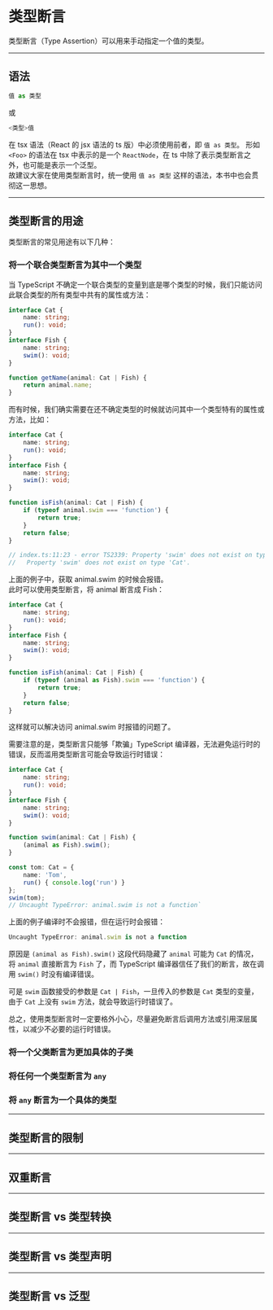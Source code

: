 # 类型断言
类型断言（Type Assertion）可以用来手动指定一个值的类型。

---

## 语法
```ts
值 as 类型
```
或
```ts
<类型>值
```
在 tsx 语法（React 的 jsx 语法的 ts 版）中必须使用前者，即 `值 as 类型`。 
形如 `<Foo>` 的语法在 tsx 中表示的是一个 `ReactNode`，在 ts 中除了表示类型断言之外，也可能是表示一个泛型。  
故建议大家在使用类型断言时，统一使用 `值 as 类型` 这样的语法，本书中也会贯彻这一思想。  

---

## 类型断言的用途
类型断言的常见用途有以下几种：

### 将一个联合类型断言为其中一个类型
当 TypeScript 不确定一个联合类型的变量到底是哪个类型的时候，我们只能访问此联合类型的所有类型中共有的属性或方法：
```ts
interface Cat {
    name: string;
    run(): void;
}
interface Fish {
    name: string;
    swim(): void;
}

function getName(animal: Cat | Fish) {
    return animal.name;
}
```
而有时候，我们确实需要在还不确定类型的时候就访问其中一个类型特有的属性或方法，比如：
```ts
interface Cat {
    name: string;
    run(): void;
}
interface Fish {
    name: string;
    swim(): void;
}

function isFish(animal: Cat | Fish) {
    if (typeof animal.swim === 'function') {
        return true;
    }
    return false;
}

// index.ts:11:23 - error TS2339: Property 'swim' does not exist on type 'Cat | Fish'.
//   Property 'swim' does not exist on type 'Cat'.
```
上面的例子中，获取 animal.swim 的时候会报错。  
此时可以使用类型断言，将 animal 断言成 Fish：
```ts
interface Cat {
    name: string;
    run(): void;
}
interface Fish {
    name: string;
    swim(): void;
}

function isFish(animal: Cat | Fish) {
    if (typeof (animal as Fish).swim === 'function') {
        return true;
    }
    return false;
}
```
这样就可以解决访问 animal.swim 时报错的问题了。  

需要注意的是，类型断言只能够「欺骗」TypeScript 编译器，无法避免运行时的错误，反而滥用类型断言可能会导致运行时错误：
```ts
interface Cat {
    name: string;
    run(): void;
}
interface Fish {
    name: string;
    swim(): void;
}

function swim(animal: Cat | Fish) {
    (animal as Fish).swim();
}

const tom: Cat = {
    name: 'Tom',
    run() { console.log('run') }
};
swim(tom);
// Uncaught TypeError: animal.swim is not a function`
```
上面的例子编译时不会报错，但在运行时会报错：
```ts
Uncaught TypeError: animal.swim is not a function
```
原因是 `(animal as Fish).swim()` 这段代码隐藏了 `animal` 可能为 `Cat` 的情况，将 `animal` 直接断言为 `Fish` 了，而 TypeScript 编译器信任了我们的断言，故在调用 `swim()` 时没有编译错误。

可是 `swim` 函数接受的参数是 `Cat | Fish`，一旦传入的参数是 `Cat` 类型的变量，由于 `Cat` 上没有 `swim` 方法，就会导致运行时错误了。

总之，使用类型断言时一定要格外小心，尽量避免断言后调用方法或引用深层属性，以减少不必要的运行时错误。

### 将一个父类断言为更加具体的子类

### 将任何一个类型断言为 `any`

### 将 `any` 断言为一个具体的类型

---

## 类型断言的限制

---

## 双重断言

---

## 类型断言 vs 类型转换

---

## 类型断言 vs 类型声明

---

## 类型断言 vs 泛型
